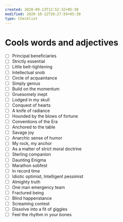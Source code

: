 ```yaml
---
created: 2020-09-13T12:52:32+05:30
modified: 2020-10-12T20:27:59+05:30
type: Checklist
---
```


# Cools words and adjectives

- [ ] Principal beneficiaries
- [ ] Strictly essential
- [ ] Little belt-tightening
- [ ] Intellectual snob
- [ ] Circle of acquaintance
- [ ] Simply genius
- [ ] Build on the momentum
- [ ] Gruesomely inept
- [ ] Lodged in my skull
- [ ] Conquest of hearts
- [ ] A knife of radiance
- [ ] Hounded by the blows of fortune
- [ ] Conventions of the Era
- [ ] Anchored to the table
- [ ] Savage joy
- [ ] Anarchic sense of humor
- [ ] My rock, my anchor
- [ ] As a matter of strict moral doctrine
- [ ] Sterling companion
- [ ] Daunting Enigma
- [ ] Marathon sobfest
- [ ] In record time
- [ ] Idiotic optimist, Intelligent pessimist
- [ ] Almighty truth
- [ ] One man emergency team
- [ ] Fractured being
- [ ] Blind happenstance
- [ ] Screaming contest
- [ ] Dissolve into a fit of giggles
- [ ] Feel the rhythm in your bones